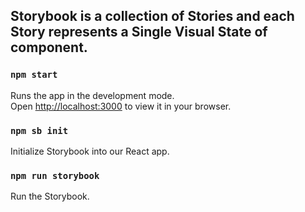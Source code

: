 ## Storybook is a collection of Stories and each Story represents a Single Visual State of component. 


### `npm start`

Runs the app in the development mode.\
Open [http://localhost:3000](http://localhost:3000) to view it in your browser.

### `npm sb init`

Initialize Storybook into our React app. 

### `npm run storybook`

Run the Storybook.
